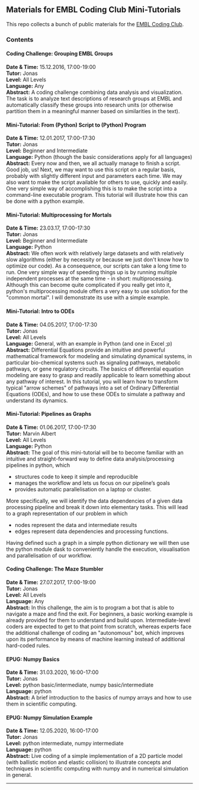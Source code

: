## Materials for EMBL Coding Club Mini-Tutorials

This repo collects a bunch of public materials for the [EMBL Coding Club](https://bio-it.embl.de/coding-club/).


### Contents

#### Coding Challenge: Grouping EMBL Groups
**Date & Time:** 15.12.2016, 17:00-19:00    
**Tutor:** Jonas    
**Level:** All Levels    
**Language:** Any    
**Abstract:** A coding challenge combining data analysis and visualization. The task is to analyze text descriptions of research groups at EMBL and automatically classify these groups into research units (or otherwise partition them in a meaningful manner based on similarities in the text).    


#### Mini-Tutorial: From (Python) Script to (Python) Program
**Date & Time:** 12.01.2017, 17:00-17:30    
**Tutor:** Jonas    
**Level:** Beginner and Intermediate    
**Language:** Python (though the basic considerations apply for all languages)    
**Abstract:** Every now and then, we all actually manage to finish a script. Good job, us! Next, we may want to use this script on a regular basis, probably with slightly different input and parameters each time. We may also want to make the script available for others to use, quickly and easily. One very simple way of accomplishing this is to make the script into a command-line executable program. This tutorial will illustrate how this can be done with a python example.    


#### Mini-Tutorial: Multiprocessing for Mortals
**Date & Time:** 23.03.17, 17:00-17:30    
**Tutor:** Jonas    
**Level:** Beginner and Intermediate    
**Language:** Python    
**Abstract:** We often work with relatively large datasets and with relatively slow algorithms (either by necessity or because we just don't know how to optimize our code). As a consequence, our scripts can take a long time to run. One very simple way of speeding things up is by running multiple independent processes at the same time - in short: multiprocessing. Although this can become quite complicated if you really get into it, python's multiprocessing module offers a very easy to use solution for the "common mortal". I will demonstrate its use with a simple example.    


#### Mini-Tutorial: Intro to ODEs
**Date & Time:** 04.05.2017, 17:00-17:30    
**Tutor:** Jonas    
**Level:** All Levels   
**Language:** General, with an example in Python (and one in Excel ;p)    
**Abstract:** Differential Equations provide an intuitive and powerful mathematical framework for modeling and simulating dynamical systems, in particular bio-chemical systems such as signaling pathways, metabolic pathways, or gene regulatory circuits. The basics of differential equation modeling are easy to grasp and readily applicable to learn something about any pathway of interest. In this tutorial, you will learn how to transform typical "arrow schemes" of pathways into a set of Ordinary Differential Equations (ODEs), and how to use these ODEs to simulate a pathway and understand its dynamics.    


#### Mini-Tutorial: Pipelines as Graphs
**Date & Time:** 01.06.2017, 17:00-17:30    
**Tutor:** Marvin Albert    
**Level:** All Levels    
**Language:** Python    
**Abstract:** 
The goal of this mini-tutorial will be to become familiar with an intuitive and straight-forward way to define data analysis/processing pipelines in python, which
- structures code to keep it simple and reproducible
- manages the workflow and lets us focus on our pipeline’s goals
- provides automatic parallelisation on a laptop or cluster.

More specifically, we will identify the data dependencies of a given data processing pipeline and break it down into elementary tasks. This will lead to a graph representation of our problem in which
- nodes represent the data and intermediate results
- edges represent data dependencies and processing functions.

Having defined such a graph in a simple python dictionary we will then use the python module dask to conveniently handle the execution, visualisation and parallelisation of our workflow.    


#### Coding Challenge: The Maze Stumbler
**Date & Time:** 27.07.2017, 17:00-19:00    
**Tutor:** Jonas    
**Level:** All Levels    
**Language:** Any    
**Abstract:** In this challenge, the aim is to program a bot that is able to navigate a maze and find the exit. For beginners, a basic working example is already provided for them to understand and build upon. Intermediate-level coders are expected to get to that point from scratch, whereas experts face the additional challenge of coding an "autonomous" bot, which improves upon its performance by means of machine learning instead of additional hard-coded rules.    


#### EPUG: Numpy Basics    
**Date & Time:** 31.03.2020, 16:00-17:00    
**Tutor:** Jonas    
**Level:** python basic/intermediate, numpy basic/intermediate    
**Language:** python    
**Abstract:** A brief introduction to the basics of numpy arrays and how to use them in scientific computing.    

#### EPUG: Numpy Simulation Example

**Date & Time:** 12.05.2020, 16:00-17:00    
**Tutor:** Jonas    
**Level:** python intermediate, numpy intermediate    
**Language:** python    
**Abstract:** Live coding of a simple implementation of a 2D particle model (with ballistic motion and elastic collision) to illustrate concepts and techniques in scientific computing with numpy and in numerical simulation in general.

----

